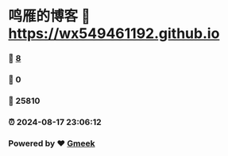 # 鸣雁的博客 :link: https://wx549461192.github.io 
### :page_facing_up: [8](https://wx549461192.github.io/tag.html) 
### :speech_balloon: 0 
### :hibiscus: 25810 
### :alarm_clock: 2024-08-17 23:06:12 
### Powered by :heart: [Gmeek](https://github.com/Meekdai/Gmeek)
